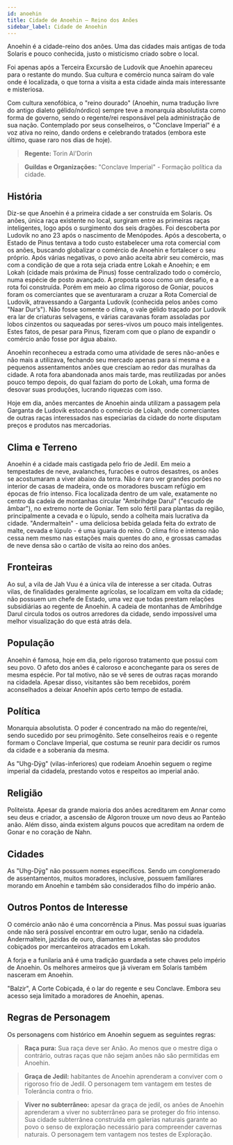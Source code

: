 ```yaml
---
id: anoehin
title: Cidade de Anoehin – Reino dos Anões
sidebar_label: Cidade de Anoehin
---
```


Anoehin é a cidade-reino dos anões. Uma das cidades mais antigas de toda Solaris e pouco conhecida, justo o misticismo criado sobre o local.

Foi apenas após a Terceira Excursão de Ludovik que Anoehin apareceu para o restante do mundo. Sua cultura e comércio nunca saíram do vale onde é localizada, o que torna a visita a esta cidade ainda mais interessante e misteriosa.

Com cultura xenofóbica, o "reino dourado" (Anoehin, numa tradução livre do antigo dialeto gélido/nórdico) sempre teve a monarquia absolutista como forma de governo, sendo o regente/rei responsável pela administração de sua nação. Contemplado por seus conselheiros, o "Conclave Imperial" é a voz ativa no reino, dando ordens e celebrando tratados (embora este último, quase raro nos dias de hoje).

> **Regente:** Torin Al'Dorin

> **Guildas e Organizações:** "Conclave Imperial" - Formação política da cidade.

## História

Diz-se que Anoehin é a primeira cidade a ser construída em Solaris. Os anões, única raça existente no local, surgiram entre as primeiras raças inteligentes, logo após o surgimento dos seis dragões. Foi descoberta por Ludovik no ano 23 após o nascimento de Menópodes. Após a descoberta, o Estado de Pinus tentava a todo custo estabelecer uma rota comercial com os anões, buscando globalizar o comércio de Anoehin e fortalecer o seu próprio. Após várias negativas, o povo anão aceita abrir seu comércio, mas com a condição de que a rota seja criada entre Lokah e Anoehin; e em Lokah (cidade mais próxima de Pinus) fosse centralizado todo o comércio, numa espécie de posto avançado. A proposta soou como um desafio, e a rota foi construída. Porém em meio ao clima rigoroso de Goniar, poucos foram os comerciantes que se aventuraram a cruzar a Rota Comercial de Ludovik, atravessando a Garganta Ludovik (conhecida pelos anões como "Naar Dur’s"). Não fosse somente o clima, o vale gélido traçado por Ludovik era lar de criaturas selvagens, e várias caravanas foram assoladas por lobos cinzentos ou saqueadas por seres-vivos um pouco mais inteligentes. Estes fatos, de pesar para Pinus, fizeram com que o plano de expandir o comércio anão fosse por água abaixo.

Anoehin reconheceu a estrada como uma atividade de seres não-anões e não mais a utilizava, fechando seu mercado apenas para sí mesma e a pequenos assentamentos anões que cresciam ao redor das muralhas da cidade. A rota fora abandonada anos mais tarde, mas reutilizadas por anões pouco tempo depois, do qual faziam do porto de Lokah, uma forma de desovar suas produções, lucrando riquezas com isso.

Hoje em dia, anões mercantes de Anoehin ainda utilizam a passagem pela Garganta de Ludovik estocando o comércio de Lokah, onde comerciantes de outras raças interessados nas especiarias da cidade do norte disputam preços e produtos nas mercadorias.  

## Clima e Terreno

Anoehin é a cidade mais castigada pelo frio de Jedil. Em meio a tempestades de neve, avalanches, furacões e outros desastres, os anões se acostumaram a viver abaixo da terra. Não é raro ver grandes porões no interior de casas de madeira, onde os moradores buscam refúgio em épocas de frio intenso. Fica localizada dentro de um vale, exatamente no centro da cadeia de montanhas circular "Ambrihdge Darul" ("escudo de âmbar"), no extremo norte de Goniar. Tem solo fértil para plantas da região, principalmente a cevada e o lúpulo, sendo a colheita mais lucrativa da cidade. "Andermaltein" - uma deliciosa bebida gelada feita do extrato de malte, cevada e lúpulo - é uma iguaria do reino. O clima frio e intenso não cessa nem mesmo nas estações mais quentes do ano, e grossas camadas de neve densa são o cartão de visita ao reino dos anões. 

## Fronteiras

Ao sul, a vila de Jah Vuu é a única vila de interesse a ser citada. Outras vilas, de finalidades geralmente agrícolas, se localizam em volta da cidade; não possuem um chefe de Estado, uma vez que todas prestam relações subsidiárias ao regente de Anoehin. A cadeia de montanhas de Ambrihdge Darul circula todos os outros arredores da cidade, sendo impossível uma melhor visualização do que está atrás dela.

## População

Anoehin é famosa, hoje em dia, pelo rigoroso tratamento que possui com seu povo. O afeto dos anões é caloroso e aconchegante para os seres de mesma espécie. Por tal motivo, não se vê seres de outras raças morando na cidadela. Apesar disso, visitantes são bem recebidos, porém aconselhados a deixar Anoehin após certo tempo de estadia.

## Política

Monarquia absolutista. O poder é concentrado na mão do regente/rei, sendo sucedido por seu primogênito. Sete conselheiros reais e o regente formam o Conclave Imperial, que costuma se reunir para decidir os rumos da cidade e a soberania da mesma.

As "Uhg-Dÿg" (vilas-inferiores) que rodeiam Anoehin seguem o regime imperial da cidadela, prestando votos e respeitos ao imperial anão.

## Religião

Politeista. Apesar da grande maioria dos anões acreditarem em Annar como seu deus e criador, a ascensão de Algoron trouxe um novo deus ao Panteão anão. Além disso, ainda existem alguns poucos que acreditam na ordem de Gonar e no coração de Nahn.

## Cidades

As "Uhg-Dÿg" não possuem nomes específicos. Sendo um conglomerado de assentamentos, muitos moradores, inclusive, possuem familiares morando em Anoehin e também são considerados filho do império anão. 

## Outros Pontos de Interesse

O comércio anão não é uma concorrência a Pinus. Mas possui suas iguarias onde não será possível encontrar em outro lugar, senão na cidadela. Andermaltein, jazidas de ouro, diamantes e ametistas são produtos cobiçados por mercanteiros atracados em Lokah.

A forja e a funilaria anã é uma tradição guardada a sete chaves pelo império de Anoehin. Os melhores armeiros que já viveram em Solaris também nasceram em Anoehin.

"Balzir", A Corte Cobiçada, é o lar do regente e seu Conclave. Embora seu acesso seja limitado a moradores de Anoehin, apenas.

## Regras de Personagem

Os personagens com histórico em Anoehin seguem as seguintes regras:
> **Raça pura:** Sua raça deve ser Anão. Ao menos que o mestre diga o contrário, outras raças que não sejam anões não são permitidas em Anoehin.

> **Graça de Jedil:** habitantes de Anoehin aprenderam a conviver com o rigoroso frio de Jedil. O personagem tem vantagem em testes de Tolerância contra o frio.

> **Viver no subterrâneo:** apesar da graça de jedil, os anões de Anoehin aprenderam a viver no subterrâneo para se proteger do frio intenso. Sua cidade subterrânea construída em galerias naturais garante ao povo o senso de exploração necessário para compreender cavernas naturais. O personagem tem vantagem nos testes de Exploração. 